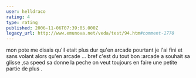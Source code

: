 ```yaml
---
user: helldraco
rating: 4
type: rating
published: 2006-11-06T07:39:05.000Z
legacy_url: http://www.emunova.net/veda/test/94.htm#comment-1770
---
```

mon pote me disais qu'il etait plus dur qu'en arcade pourtant je l'ai fini et sans volant alors qu'en arcade ... bref c'est du tout bon :arcade a souhait sa glisse ,sa speed sa donne la peche on veut toujours en faire une petite partie de plus .